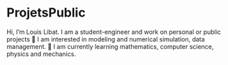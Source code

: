 # ProjetsPublic

Hi, I’m Louis Libat. I am a student-engineer and work on personal or public projects
👀 I am interested in modeling and numerical simulation, data management.
🌱 I am currently learning mathematics, computer science, physics and mechanics.





